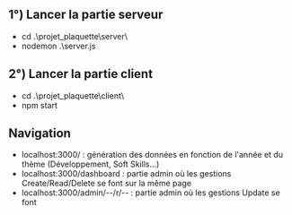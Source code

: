 ## 1°) Lancer la partie serveur
- cd .\projet_plaquette\server\
- nodemon .\server.js

## 2°) Lancer la partie client
- cd .\projet_plaquette\client\
- npm start

## Navigation
- localhost:3000/ : génération des données en fonction de l'année et du thème (Développement, Soft Skills...)
- localhost:3000/dashboard : partie admin où les gestions Create/Read/Delete se font sur la même page
- localhost:3000/admin/--/r/-- : partie admin où les gestions Update se font